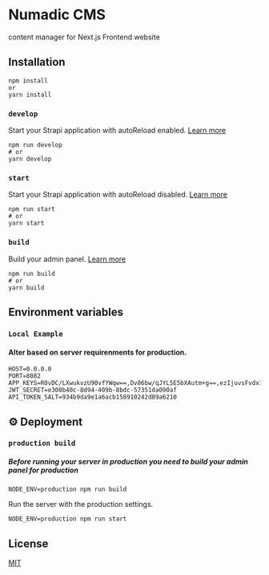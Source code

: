 # Numadic CMS

content manager for Next.js Frontend website

## Installation
```
npm install
or
yarn install
```

### `develop`

Start your Strapi application with autoReload enabled. [Learn more](https://docs.strapi.io/developer-docs/latest/developer-resources/cli/CLI.html#strapi-develop)

```
npm run develop
# or
yarn develop
```

### `start`

Start your Strapi application with autoReload disabled. [Learn more](https://docs.strapi.io/developer-docs/latest/developer-resources/cli/CLI.html#strapi-start)

```
npm run start
# or
yarn start
```

### `build`

Build your admin panel. [Learn more](https://docs.strapi.io/developer-docs/latest/developer-resources/cli/CLI.html#strapi-build)

```
npm run build
# or
yarn build

```

## Environment variables
### `Local Example`
#### Alter based on server requirenments for production.
```
HOST=0.0.0.0
PORT=8082
APP_KEYS=ROvDC/LXwukvzU90vfYWqw==,Dv86bw/qJYL5E5bXAutm+g==,ezIjuvsFvdx1VbJsNzNJwQ==,8W8BTN8dRhXljGbqlvScFQ==
JWT_SECRET=e300b40c-8d94-409b-8bdc-57351da090af
API_TOKEN_SALT=934b9da9e1a6acb158910242d89a6210
```
## ⚙️ Deployment

### `production build`
##### Before running your server in production you need to build your admin panel for production

```
NODE_ENV=production npm run build
```

Run the server with the production settings.
```
NODE_ENV=production npm run start
```

 
## License
[MIT](https://choosealicense.com/licenses/mit/)